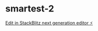 # smartest-2

[Edit in StackBlitz next generation editor ⚡️](https://stackblitz.com/~/github.com/Grauwgang/smartest-2)